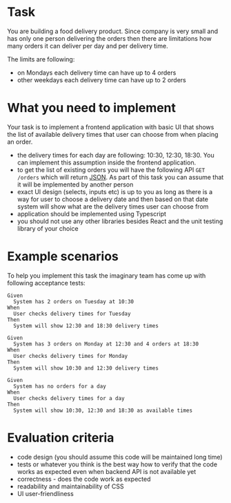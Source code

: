 # Task

You are building a food delivery product. Since company is very small and has only one person delivering the orders then
there are limitations how many orders it can deliver per day and per delivery time.

The limits are following:

- on Mondays each delivery time can have up to 4 orders
- other weekdays each delivery time can have up to 2 orders

# What you need to implement

Your task is to implement a frontend application with basic UI that shows the list of available delivery times that user
can choose from when placing an order.

- the delivery times for each day are following: 10:30, 12:30, 18:30. You can implement this assumption inside the
  frontend application.
- to get the list of existing orders you will have the following API `GET /orders` which will
  return [JSON](public/data/sample-orders.json). As part of this task you can assume that it will be implemented by another person
- exact UI design (selects, inputs etc) is up to you as long as there is a way for user to choose a delivery date and
  then based on that date system will show what are the delivery times user can choose from
- application should be implemented using Typescript
- you should not use any other libraries besides React and the unit testing library of your choice

# Example scenarios

To help you implement this task the imaginary team has come up with following acceptance tests:

```
Given
  System has 2 orders on Tuesday at 10:30
When
  User checks delivery times for Tuesday
Then 
  System will show 12:30 and 18:30 delivery times

Given
  System has 3 orders on Monday at 12:30 and 4 orders at 18:30
When
  User checks delivery times for Monday
Then
  System will show 10:30 and 12:30 delivery times

Given
  System has no orders for a day
When
  User checks delivery times for a day
Then
  System will show 10:30, 12:30 and 18:30 as available times
```

# Evaluation criteria

- code design (you should assume this code will be maintained long time)
- tests or whatever you think is the best way how to verify that the code works as expected even when backend API is not
  available yet
- correctness - does the code work as expected
- readability and maintainability of CSS
- UI user-friendliness
